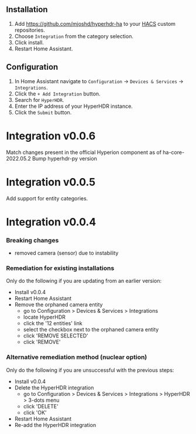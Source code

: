 <!-- {% if not installed %} -->

## Installation

1. Add <https://github.com/mjoshd/hyperhdr-ha> to your [HACS](https://hacs.xyz/) custom repositories.
1. Choose `Integration` from the category selection.
1. Click install.
1. Restart Home Assistant.

## Configuration

1. In Home Assistant navigate to `Configuration` -> `Devices & Services` -> `Integrations`.
1. Click the `+ Add Integration` button.
1. Search for `HyperHDR`.
1. Enter the IP address of your HyperHDR instance.
1. Click the `Submit` button.

<!-- {% endif %} -->

<!-- {% if installed %} -->
# Integration v0.0.6

Match changes present in the official Hyperion component as of ha-core-2022.05.2
Bump hyperhdr-py version

# Integration v0.0.5

Add support for entity categories.

# Integration v0.0.4

### Breaking changes

- removed camera (sensor) due to instability

### Remediation for existing installations

Only do the following if you are updating from an earlier version:

- Install v0.0.4
- Restart Home Assistant
- Remove the orphaned camera entity
  - go to Configuration > Devices & Services > Integrations
  - locate HyperHDR
  - click the '12 entities' link
  - select the checkbox next to the orphaned camera entity
  - click 'REMOVE SELECTED'
  - click 'REMOVE'

### Alternative remediation method (nuclear option)

Only do the following if you are unsuccessful with the previous steps:

- Install v0.0.4
- Delete the HyperHDR integration
  - go to Configuration > Devices & Services > Integrations > HyperHDR > 3-dots menu
  - click 'DELETE'
  - click 'OK'
- Restart Home Assistant
- Re-add the HyperHDR integration
<!-- {% endif %} -->
